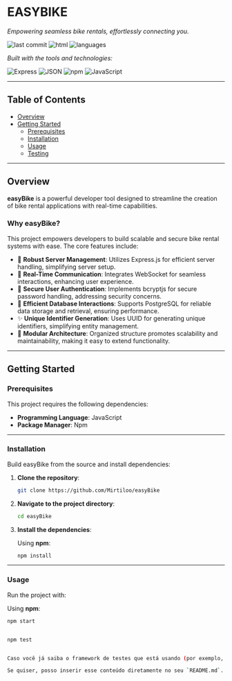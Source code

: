 # EASYBIKE

*Empowering seamless bike rentals, effortlessly connecting you.*

![last commit](https://img.shields.io/github/last-commit/mirtiloo/easyBike) ![html](https://img.shields.io/badge/html-37.8%25-blue) ![languages](https://img.shields.io/badge/languages-3-blue)

*Built with the tools and technologies:*

![Express](https://img.shields.io/badge/-Express-black) ![JSON](https://img.shields.io/badge/-JSON-lightgrey) ![npm](https://img.shields.io/badge/-npm-red) ![JavaScript](https://img.shields.io/badge/-JavaScript-yellow)

---

## Table of Contents

- [Overview](#overview)
- [Getting Started](#getting-started)
  - [Prerequisites](#prerequisites)
  - [Installation](#installation)
  - [Usage](#usage)
  - [Testing](#testing)

---

## Overview

**easyBike** is a powerful developer tool designed to streamline the creation of bike rental applications with real-time capabilities.

### Why easyBike?

This project empowers developers to build scalable and secure bike rental systems with ease. The core features include:

- 🚀 **Robust Server Management**: Utilizes Express.js for efficient server handling, simplifying server setup.
- 🔄 **Real-Time Communication**: Integrates WebSocket for seamless interactions, enhancing user experience.
- 🔐 **Secure User Authentication**: Implements bcryptjs for secure password handling, addressing security concerns.
- 🧠 **Efficient Database Interactions**: Supports PostgreSQL for reliable data storage and retrieval, ensuring performance.
- ✨ **Unique Identifier Generation**: Uses UUID for generating unique identifiers, simplifying entity management.
- 🧩 **Modular Architecture**: Organized structure promotes scalability and maintainability, making it easy to extend functionality.

---

## Getting Started

### Prerequisites

This project requires the following dependencies:

- **Programming Language**: JavaScript  
- **Package Manager**: Npm

---

### Installation

Build easyBike from the source and install dependencies:

1. **Clone the repository**:

    ```bash
    git clone https://github.com/Mirtiloo/easyBike
    ```

2. **Navigate to the project directory**:

    ```bash
    cd easyBike
    ```

3. **Install the dependencies**:

    Using **npm**:

    ```bash
    npm install
    ```

---

### Usage

Run the project with:

Using **npm**:

```bash
npm start


npm test


Caso você já saiba o framework de testes que está usando (por exemplo, Jest), substitua `{test_framework}` pelo nome correto.

Se quiser, posso inserir esse conteúdo diretamente no seu `README.md`. Deseja isso?
